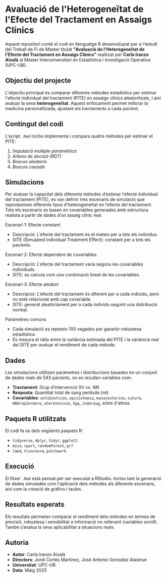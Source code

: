 # Avaluació de l'Heterogeneïtat de l'Efecte del Tractament en Assaigs Clínics

Aquest repositori conté el codi en llenguatge R desenvolupat per a l'estudi del Treball de Fi de Màster titulat **"Avaluació de l'Heterogeneïtat de l'Efecte del Tractament en Assaigs Clínics"** realitzat per **Carla Iranzo Aixalà** al Màster Interuniversitari en Estadística i Investigació Operativa (UPC-UB).

## Objectiu del projecte

L'objectiu principal és comparar diferents mètodes estadístics per estimar l'efecte individual del tractament (PITE) en assaigs clínics aleatoritzats, i així avaluar la seva **heterogeneïtat**. Aquest enfocament permet millorar la medicina personalitzada, ajustant els tractaments a cada pacient.

## Contingut del codi

L'script `.Rmd` inclòs implementa i compara quatre mètodes per estimar el PITE:

1. *Imputació múltiple paramètrica*  
2. *Arbres de decisió (RDT)*
3. *Boscos aleatoris*
4. *Boscos causals*

##  Simulacions

Per avaluar la capacitat dels diferents mètodes d’estimar l’efecte individual del tractament (PITE), es van definir tres escenaris de simulació que reprodueixen diferents tipus d’heterogeneïtat en l’efecte del tractament. Tots els escenaris es basen en covariables generades amb estructura realista a partir de dades d’un assaig clínic real.

Escenari 1: Efecte constant
- Descripció: L’efecte del tractament és el mateix per a tots els individus.
- SITE (Simulated Individual Treatment Effect): constant per a tots els pacients.

Escenari 2: Efecte dependent de covariables
- Descripció: L’efecte del tractament varia segons les covariables individuals.
- SITE: es calcula com una combinació lineal de les covariables.

Escenari 3: Efecte aleatori
- Descripció: L’efecte del tractament és diferent per a cada individu, però no està relacionat amb cap covariable.
- SITE: generat aleatòriament per a cada individu seguint una distribució normal.

Paràmetres comuns
- Cada simulació es repeteix 100 vegades per garantir robustesa estadística.
- Es mesura el ràtio entre la variància estimada del PITE i la variància real del SITE per avaluar el rendiment de cada mètode.

## Dades

Les simulacions utilitzen paràmetres i distribucions basades en un conjunt de dades reals de 543 pacients, on es recullen variables com:

- **Tractament**: Grup d’intervenció (IV vs. IM)
- **Resposta**: Quantitat total de sang perduda (ml)
- **Covariables**: `antibioticos`, `episiotomia`, `masajeuterino`, `sutura`, `HBdrop2ormore`, `uterotonicos`, `hpp`, `indoraug`, entre d'altres.

## Paquets R utilitzats

El codi fa ús dels següents paquets R:

- `tidyverse`, `dplyr`, `tidyr`, `ggplot2`
- `mice`, `rpart`, `randomForest`, `grf`
- `lme4`, `truncnorm`, `patchwork`

## Execució

El fitxer `.Rmd` està pensat per ser executat a RStudio. Inclou tant la generació de dades simulades com l'aplicació dels mètodes als diferents escenaris, així com la creació de gràfics i taules.

## Resultats esperats

Els resultats permeten comparar el rendiment dels mètodes en termes de precisió, robustesa i sensibilitat a informació no rellevant (variables soroll). També s’avalua la seva aplicabilitat a situacions reals.

## Autoria

- **Autor**: Carla Iranzo Aixalà  
- **Directors**: Jordi Cortés Martínez, José Antonio González Alastrue  
- **Universitat**: UPC-UB  
- **Data**: Maig 2025
